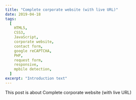 ```yaml
---
title: "Complete corporate website (with live URL)"
date: 2019-04-18
tags:
  [
    HTML5,
    CSS3,
    JavaScript,
    corporate website,
    contact form,
    google reCAPTCHA,
    PHP,
    request form,
    responsive,
    mpbile detection,
  ]
excerpt: "Introduction text"
---
```


This post is about Complete corporate website (with live URL)
